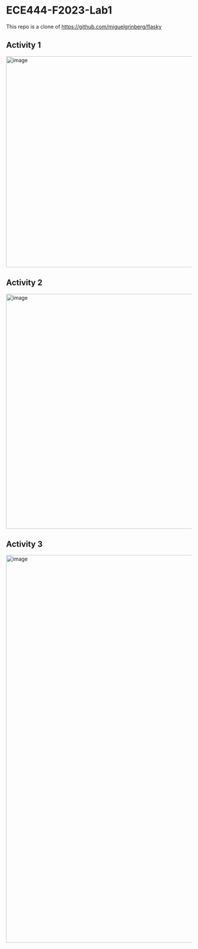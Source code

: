 # ECE444-F2023-Lab1
This repo is a clone of https://github.com/miguelgrinberg/flasky
## Activity 1
<img width="572" alt="image" src="https://github.com/Meining89/ECE444-F2023-Lab1/assets/97919828/77ce26f0-a711-4df6-9b3c-7d11a4d2bcac">

## Activity 2
<img width="637" alt="image" src="https://github.com/Meining89/ECE444-F2023-Lab1/assets/97919828/852600d2-c16a-49e4-a136-81e14fd6e2ef">

## Activity 3
<img width="1051" alt="image" src="https://github.com/Meining89/ECE444-F2023-Lab1/assets/97919828/ad238486-0b33-4159-846a-15e4b1b873fe">
